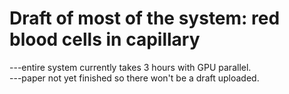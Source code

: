 # Draft of most of the system: red blood cells in capillary
---entire system currently takes 3 hours with GPU parallel.  
---paper not yet finished so there won't be a draft uploaded.
